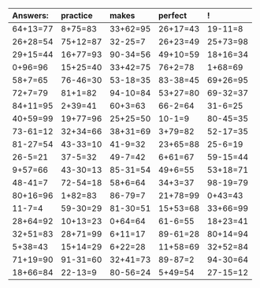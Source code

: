 | Answers: | practice | makes | perfect | ! |
| :--- | :--- | :--- | :--- | :--- |
| 64+13=77 | 8+75=83 | 33+62=95 | 26+17=43 | 19-11=8 | 
| 26+28=54 | 75+12=87 | 32-25=7 | 26+23=49 | 25+73=98 | 
| 29+15=44 | 16+77=93 | 90-34=56 | 49+10=59 | 18+16=34 | 
| 0+96=96 | 15+25=40 | 33+42=75 | 76+2=78 | 1+68=69 | 
| 58+7=65 | 76-46=30 | 53-18=35 | 83-38=45 | 69+26=95 | 
| 72+7=79 | 81+1=82 | 94-10=84 | 53+27=80 | 69-32=37 | 
| 84+11=95 | 2+39=41 | 60+3=63 | 66-2=64 | 31-6=25 | 
| 40+59=99 | 19+77=96 | 25+25=50 | 10-1=9 | 80-45=35 | 
| 73-61=12 | 32+34=66 | 38+31=69 | 3+79=82 | 52-17=35 | 
| 81-27=54 | 43-33=10 | 41-9=32 | 23+65=88 | 25-6=19 | 
| 26-5=21 | 37-5=32 | 49-7=42 | 6+61=67 | 59-15=44 | 
| 9+57=66 | 43-30=13 | 85-31=54 | 49+6=55 | 53+18=71 | 
| 48-41=7 | 72-54=18 | 58+6=64 | 34+3=37 | 98-19=79 | 
| 80+16=96 | 1+82=83 | 86-79=7 | 21+78=99 | 0+43=43 | 
| 11-7=4 | 59-30=29 | 81-30=51 | 15+53=68 | 33+66=99 | 
| 28+64=92 | 10+13=23 | 0+64=64 | 61-6=55 | 18+23=41 | 
| 32+51=83 | 28+71=99 | 6+11=17 | 89-61=28 | 80+14=94 | 
| 5+38=43 | 15+14=29 | 6+22=28 | 11+58=69 | 32+52=84 | 
| 71+19=90 | 91-31=60 | 32+41=73 | 89-87=2 | 94-30=64 | 
| 18+66=84 | 22-13=9 | 80-56=24 | 5+49=54 | 27-15=12 | 
